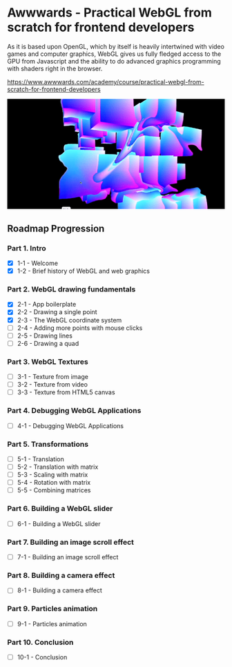 # Awwwards - Practical WebGL from scratch for frontend developers
As it is based upon OpenGL, which by itself is heavily intertwined with video games and computer graphics, WebGL gives us fully fledged access to the GPU from Javascript and the ability to do advanced graphics programming with shaders right in the browser.

https://www.awwwards.com/academy/course/practical-webgl-from-scratch-for-frontend-developers

![Screenshot of Website](cover.png)

## Roadmap Progression

### Part 1. Intro
- [x] 1-1 - Welcome
- [x] 1-2 - Brief history of WebGL and web graphics

### Part 2. WebGL drawing fundamentals
- [x] 2-1 - App boilerplate
- [x] 2-2 - Drawing a single point
- [x] 2-3 - The WebGL coordinate system
- [ ] 2-4 - Adding more points with mouse clicks
- [ ] 2-5 - Drawing lines
- [ ] 2-6 - Drawing a quad

### Part 3. WebGL Textures
- [ ] 3-1 - Texture from image
- [ ] 3-2 - Texture from video
- [ ] 3-3 - Texture from HTML5 canvas

### Part 4. Debugging WebGL Applications
- [ ] 4-1 - Debugging WebGL Applications

### Part 5. Transformations
- [ ] 5-1 - Translation
- [ ] 5-2 - Translation with matrix
- [ ] 5-3 - Scaling with matrix
- [ ] 5-4 - Rotation with matrix
- [ ] 5-5 - Combining matrices

### Part 6. Building a WebGL slider
- [ ] 6-1 - Building a WebGL slider

### Part 7. Building an image scroll effect
- [ ] 7-1 - Building an image scroll effect

### Part 8. Building a camera effect
- [ ] 8-1 - Building a camera effect

### Part 9. Particles animation
- [ ] 9-1 - Particles animation

### Part 10. Conclusion
- [ ] 10-1 - Conclusion